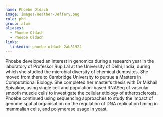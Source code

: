 ```yaml
---
name: Phoebe Oldach
image: images/Heather-Jeffery.png
role: phd
group: alum
aliases:
  - Phoebe Oldach
  - Phoebe Oldach
links:
  linkedin: phoebe-oldach-2ab81922
---
```


Phoebe developed an interest in genomics during a research year in the laboratory of Professor Rup Lal 
at the University of Delhi, India, during which she studied the microbial diversity of chemical dumpsites. 
She moved from there to Cambridge University to pursue a Masters in Computational Biology. She completed her 
master’s thesis with Dr Mikhail Spivakov, using single cell and population-based RNASeq of vascular smooth 
muscle cells to investigate the cellular etiology of atherosclerosis.  
Phoebe continued using sequencing approaches to study the impact of genome spatial organisation on the 
regulation of DNA replication timing in mammalian cells, and polymerase usage in yeast.

